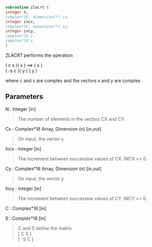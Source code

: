 ```fortran  
subroutine zlacrt (  
integer n,  
complex*16, dimension(*) cx,  
integer incx,  
complex*16, dimension(*) cy,  
integer incy,  
complex*16 c,  
complex*16 s  
)  
```  
  
ZLACRT performs the operation  
  
(  c  s )( x )  ==> ( x )  
( -s  c )( y )      ( y )  
  
where c and s are complex and the vectors x and y are complex.  
  
## Parameters  
N : Integer [in]  
> The number of elements in the vectors CX and CY.  
  
Cx : Complex*16 Array, Dimension (n) [in,out]  
> On input, the vector x.  
  
Incx : Integer [in]  
> The increment between successive values of CX.  INCX <> 0.  
  
Cy : Complex*16 Array, Dimension (n) [in,out]  
> On input, the vector y.  
  
Incy : Integer [in]  
> The increment between successive values of CY.  INCY <> 0.  
  
C : Complex*16 [in]  
  
S : Complex*16 [in]  
> C and S define the matrix  
> [  C   S  ].  
> [ -S   C  ]  
  
